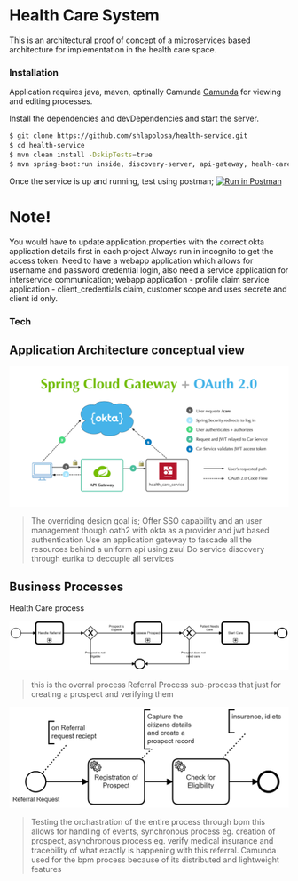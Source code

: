 # Health Care System
This is an architectural proof of concept of a microservices based architecture for implementation in the health care space.

### Installation

Application requires java, maven, optinally Camunda [Camunda](https://camunda.com/download/) for viewing and editing processes.

Install the dependencies and devDependencies and start the server.

```sh
$ git clone https://github.com/shlapolosa/health-service.git
$ cd health-service
$ mvn clean install -DskipTests=true
$ mvn spring-boot:run inside, discovery-server, api-gateway, healh-care-service
```
Once the service is up and running, test using postman;
[![Run in Postman](https://run.pstmn.io/button.svg)](https://app.getpostman.com/run-collection/0f452db22527a235a9b5)

# Note!
You would have to update application.properties with the correct okta application details first in each project
Always run in incognito to get the access token.
Need to have a webapp application which allows for username and password credential login, also need
a service application for interservice communication;
webapp application - profile claim
service application - client_credentials claim, customer scope and uses secrete and client id only.

### Tech
## Application Architecture conceptual view

![Conceptual](spring-cloud-gateway-oauth2.png)

> The overriding design goal is;
> Offer SSO capability and an user management though oath2 with okta as a provider and jwt based authentication
> Use an application gateway to fascade all the resources behind a uniform api using zuul
> Do service discovery through eurika to decouple all services

## Business Processes
Health Care process

![overral process](healthCareProcess.png)




> this is the overral process
Referral Process
> sub-process that just for creating a prospect and verifying them




![referral](referral.png)




> Testing the orchastration of the entire process through bpm
> this allows for handling of events, synchronous process eg. creation of prospect, asynchronous process eg. verify medical insurance and tracebility of what exactly is happening with this referral.
> Camunda used for the bpm process because of its distributed and lightweight features





